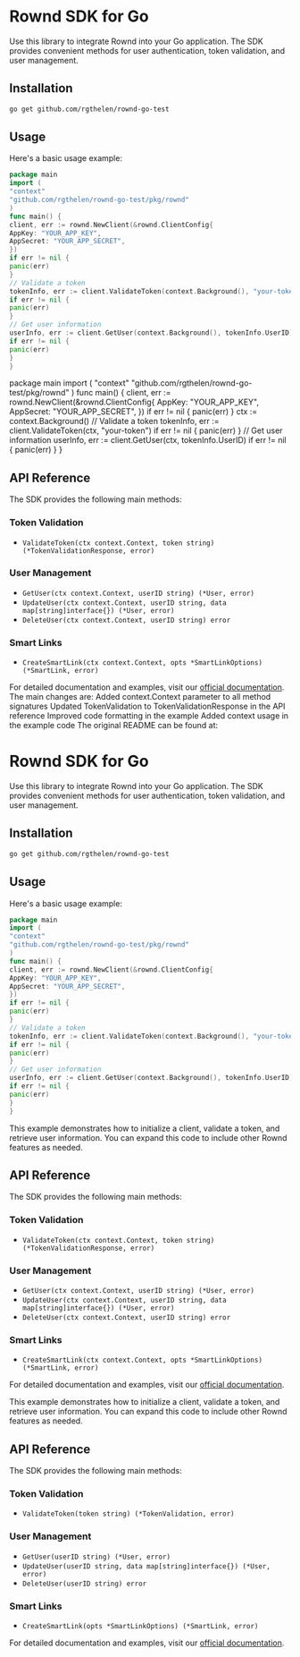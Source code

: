 # Rownd SDK for Go

Use this library to integrate Rownd into your Go application. The SDK provides convenient methods for user authentication, token validation, and user management.

## Installation

```bash
go get github.com/rgthelen/rownd-go-test
```

## Usage

Here's a basic usage example:

```go
package main
import (
"context"
"github.com/rgthelen/rownd-go-test/pkg/rownd"
)
func main() {
client, err := rownd.NewClient(&rownd.ClientConfig{
AppKey: "YOUR_APP_KEY",
AppSecret: "YOUR_APP_SECRET",
})
if err != nil {
panic(err)
}
// Validate a token
tokenInfo, err := client.ValidateToken(context.Background(), "your-token")
if err != nil {
panic(err)
}
// Get user information
userInfo, err := client.GetUser(context.Background(), tokenInfo.UserID)
if err != nil {
panic(err)
}
}
```
package main
import (
"context"
"github.com/rgthelen/rownd-go-test/pkg/rownd"
)
func main() {
client, err := rownd.NewClient(&rownd.ClientConfig{
AppKey: "YOUR_APP_KEY",
AppSecret: "YOUR_APP_SECRET",
})
if err != nil {
panic(err)
}
ctx := context.Background()
// Validate a token
tokenInfo, err := client.ValidateToken(ctx, "your-token")
if err != nil {
panic(err)
}
// Get user information
userInfo, err := client.GetUser(ctx, tokenInfo.UserID)
if err != nil {
panic(err)
}
}

## API Reference

The SDK provides the following main methods:

### Token Validation
- `ValidateToken(ctx context.Context, token string) (*TokenValidationResponse, error)`

### User Management
- `GetUser(ctx context.Context, userID string) (*User, error)`
- `UpdateUser(ctx context.Context, userID string, data map[string]interface{}) (*User, error)`
- `DeleteUser(ctx context.Context, userID string) error`

### Smart Links
- `CreateSmartLink(ctx context.Context, opts *SmartLinkOptions) (*SmartLink, error)`

For detailed documentation and examples, visit our [official documentation](https://docs.rownd.io).
The main changes are:
Added context.Context parameter to all method signatures
Updated TokenValidation to TokenValidationResponse in the API reference
Improved code formatting in the example
Added context usage in the example code
The original README can be found at:
# Rownd SDK for Go

Use this library to integrate Rownd into your Go application. The SDK provides convenient methods for user authentication, token validation, and user management.

## Installation

```bash
go get github.com/rgthelen/rownd-go-test
```

## Usage

Here's a basic usage example:

```go
package main
import (
"context"
"github.com/rgthelen/rownd-go-test/pkg/rownd"
)
func main() {
client, err := rownd.NewClient(&rownd.ClientConfig{
AppKey: "YOUR_APP_KEY",
AppSecret: "YOUR_APP_SECRET",
})
if err != nil {
panic(err)
}
// Validate a token
tokenInfo, err := client.ValidateToken(context.Background(), "your-token")
if err != nil {
panic(err)
}
// Get user information
userInfo, err := client.GetUser(context.Background(), tokenInfo.UserID)
if err != nil {
panic(err)
}
}
```


This example demonstrates how to initialize a client, validate a token, and retrieve user information. You can expand this code to include other Rownd features as needed.


## API Reference

The SDK provides the following main methods:

### Token Validation
- `ValidateToken(ctx context.Context, token string) (*TokenValidationResponse, error)`

### User Management
- `GetUser(ctx context.Context, userID string) (*User, error)`
- `UpdateUser(ctx context.Context, userID string, data map[string]interface{}) (*User, error)`
- `DeleteUser(ctx context.Context, userID string) error`

### Smart Links
- `CreateSmartLink(ctx context.Context, opts *SmartLinkOptions) (*SmartLink, error)`

For detailed documentation and examples, visit our [official documentation](https://docs.rownd.io).








This example demonstrates how to initialize a client, validate a token, and retrieve user information. You can expand this code to include other Rownd features as needed.


## API Reference

The SDK provides the following main methods:

### Token Validation
- `ValidateToken(token string) (*TokenValidation, error)`

### User Management
- `GetUser(userID string) (*User, error)`
- `UpdateUser(userID string, data map[string]interface{}) (*User, error)`
- `DeleteUser(userID string) error`

### Smart Links
- `CreateSmartLink(opts *SmartLinkOptions) (*SmartLink, error)`

For detailed documentation and examples, visit our [official documentation](https://docs.rownd.io).



